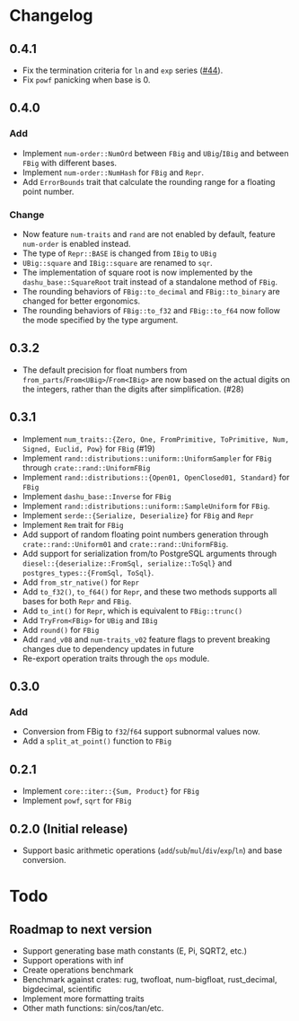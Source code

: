 # Changelog

## 0.4.1

- Fix the termination criteria for `ln` and `exp` series ([#44](https://github.com/cmpute/dashu/issues/44)).
- Fix `powf` panicking when base is 0.

## 0.4.0

### Add

- Implement `num-order::NumOrd` between `FBig` and `UBig`/`IBig` and between `FBig` with different bases.
- Implement `num-order::NumHash` for `FBig` and `Repr`.
- Add `ErrorBounds` trait that calculate the rounding range for a floating point number.

### Change

- Now feature `num-traits` and `rand` are not enabled by default, feature `num-order` is enabled instead.
- The type of `Repr::BASE` is changed from `IBig` to `UBig`
- `UBig::square` and `IBig::square` are renamed to `sqr`.
- The implementation of square root is now implemented by the `dashu_base::SquareRoot` trait instead of a standalone method of `FBig`.
- The rounding behaviors of `FBig::to_decimal` and `FBig::to_binary` are changed for better ergonomics.
- The rounding behaviors of `FBig::to_f32` and `FBig::to_f64` now follow the mode specified by the type argument.

## 0.3.2

- The default precision for float numbers from `from_parts`/`From<UBig>`/`From<IBig>` are now based on the actual digits on the integers, rather than the digits after simplification. (#28)

## 0.3.1

- Implement `num_traits::{Zero, One, FromPrimitive, ToPrimitive, Num, Signed, Euclid, Pow}` for `FBig` (#19)
- Implement `rand::distributions::uniform::UniformSampler` for `FBig` through `crate::rand::UniformFBig`
- Implement `rand::distributions::{Open01, OpenClosed01, Standard}` for `FBig`
- Implement `dashu_base::Inverse` for `FBig`
- Implement `rand::distributions::uniform::SampleUniform` for `FBig`.
- Implement `serde::{Serialize, Deserialize}` for `FBig` and `Repr`
- Implement `Rem` trait for `FBig`
- Add support of random floating point numbers generation through `crate::rand::Uniform01` and `crate::rand::UniformFBig`.
- Add support for serialization from/to PostgreSQL arguments through `diesel::{deserialize::FromSql, serialize::ToSql}` and `postgres_types::{FromSql, ToSql}`.
- Add `from_str_native()` for `Repr`
- Add `to_f32()`, `to_f64()` for `Repr`, and these two methods supports all bases for both `Repr` and `FBig`.
- Add `to_int()` for `Repr`, which is equivalent to `FBig::trunc()`
- Add `TryFrom<FBig>` for `UBig` and `IBig`
- Add `round()` for `FBig`
- Add `rand_v08` and `num-traits_v02` feature flags to prevent breaking changes due to dependency updates in future 
- Re-export operation traits through the `ops` module.

## 0.3.0

### Add

- Conversion from FBig to `f32`/`f64` support subnormal values now.
- Add a `split_at_point()` function to `FBig`

## 0.2.1

- Implement `core::iter::{Sum, Product}` for `FBig`
- Implement `powf`, `sqrt` for `FBig`

## 0.2.0 (Initial release)

- Support basic arithmetic operations (`add`/`sub`/`mul`/`div`/`exp`/`ln`) and base conversion.

# Todo

## Roadmap to next version
- Support generating base math constants (E, Pi, SQRT2, etc.)
- Support operations with inf
- Create operations benchmark
- Benchmark against crates: rug, twofloat, num-bigfloat, rust_decimal, bigdecimal, scientific
- Implement more formatting traits
- Other math functions: sin/cos/tan/etc.
